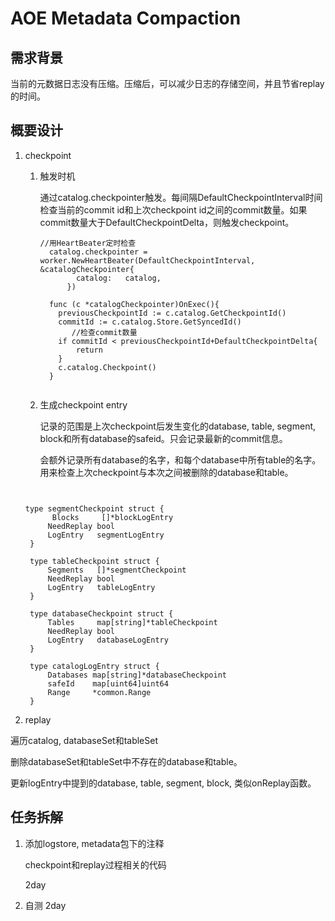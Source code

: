 # AOE Metadata Compaction

## 需求背景

当前的元数据日志没有压缩。压缩后，可以减少日志的存储空间，并且节省replay的时间。

## 概要设计

1. checkpoint

   1. 触发时机
   
        通过catalog.checkpointer触发。每间隔DefaultCheckpointInterval时间检查当前的commit id和上次checkpoint id之间的commit数量。如果commit数量大于DefaultCheckpointDelta，则触发checkpoint。
        ```golang
        //用HeartBeater定时检查
          catalog.checkpointer = worker.NewHeartBeater(DefaultCheckpointInterval, &catalogCheckpointer{
	          	catalog:   catalog,
	          })

          func (c *catalogCheckpointer)OnExec(){
          	previousCheckpointId := c.catalog.GetCheckpointId()
          	commitId := c.catalog.Store.GetSyncedId()
               //检查commit数量
          	if commitId < previousCheckpointId+DefaultCheckpointDelta{
          		return
          	}
          	c.catalog.Checkpoint()
          }
          
        ```

   2. 生成checkpoint entry

      记录的范围是上次checkpoint后发生变化的database, table, segment, block和所有database的safeid。只会记录最新的commit信息。

      会额外记录所有database的名字，和每个database中所有table的名字。用来检查上次checkpoint与本次之间被删除的database和table。
    ```golang
    
     
    type segmentCheckpoint struct {
	      Blocks     []*blockLogEntry
	     NeedReplay bool
	     LogEntry   segmentLogEntry
     }

     type tableCheckpoint struct {
	     Segments   []*segmentCheckpoint
	     NeedReplay bool
	     LogEntry   tableLogEntry
     }

     type databaseCheckpoint struct {
	     Tables     map[string]*tableCheckpoint
	     NeedReplay bool
	     LogEntry   databaseLogEntry
     }

     type catalogLogEntry struct {
	     Databases map[string]*databaseCheckpoint
         safeId    map[uint64]uint64
	     Range     *common.Range
     }

    ```

2. replay
   
  遍历catalog, databaseSet和tableSet
   
  删除databaseSet和tableSet中不存在的database和table。

  更新logEntry中提到的database, table, segment, block, 类似onReplay函数。

## 任务拆解

1. 添加logstore, metadata包下的注释

   checkpoint和replay过程相关的代码 
   
   2day

2. 自测 2day
